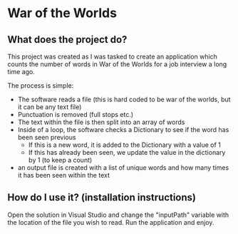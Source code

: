 # War of the Worlds


## What does the project do?

This project was created as I was tasked to create an application which counts the number of words in War of the Worlds for a job interview a long time ago.

The process is simple:
- The software reads a file (this is hard coded to be war of the worlds, but it can be any text file)
- Punctuation is removed (full stops etc.)
- The text within the file is then split into an array of words
- Inside of a loop, the software checks a Dictionary to see if the word has been seen previous
  - If this is a new word, it is added to the Dictionary with a value of 1
  - If this has already been seen, we update the value in the dictionary by 1 (to keep a count)
- an output file is created with a list of unique words and how many times it has been seen within the text

## How do I use it? (installation instructions)

Open the solution in Visual Studio and change the "inputPath" variable with the location of the file you wish to read. Run the application and enjoy.
